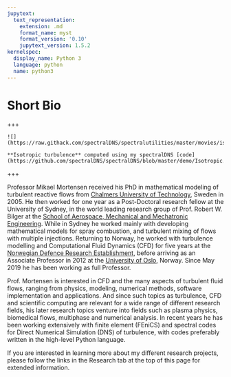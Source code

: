 ```yaml
---
jupytext:
  text_representation:
    extension: .md
    format_name: myst
    format_version: '0.10'
    jupytext_version: 1.5.2
kernelspec:
  display_name: Python 3
  language: python
  name: python3
---
```


# Short Bio

+++

```{margin}
![](https://raw.githack.com/spectralDNS/spectralutilities/master/movies/isotropic_cropped.gif)

**Isotropic turbulence** computed using my spectralDNS [code](https://github.com/spectralDNS/spectralDNS/blob/master/demo/Isotropic.py)
```

+++

Professor Mikael Mortensen received his PhD in mathematical modeling
of turbulent reactive flows from [Chalmers University of Technology](http://www.chalmers.se/en/Pages/default.aspx), Sweden in 2005. He then worked for one year
as a Post-Doctoral research fellow at the University of Sydney, in the world
leading research group of Prof. Robert W. Bilger at the [School of Aerospace, Mechanical and Mechatronic
Engineering](http://web.aeromech.usyd.edu.au/index.php). While in Sydney he
worked mainly with developing mathematical models for spray combustion, and
turbulent mixing of flows with multiple injections. Returning to Norway,
he worked with turbulence modelling and Computational Fluid Dynamics (CFD) for five years at the [Norwegian Defence Research Establishment](https://www.ffi.no), before
arriving as an Associate Professor in 2012 at the [University of Oslo](http://www.uio.no), Norway. Since May 2019 he has been working as full Professor.

Prof. Mortensen is interested in CFD and the many aspects of turbulent fluid
flows, ranging from physics, modeling, numerical methods, software implementation and applications.
And since such topics as turbulence, CFD and scientific computing are relevant
for a wide range of
different research fields, his later research topics venture into fields
such as plasma physics, biomedical flows, multiphase and numerical analysis.
In recent years he has been working extensively with finite element (FEniCS) and spectral codes for Direct
Numerical Simulation (DNS) of turbulence, with codes preferably written in the high-level Python language.

If you are interested in learning more about my different research projects, please
follow the links in the Research tab at the top of this page for extended information.
